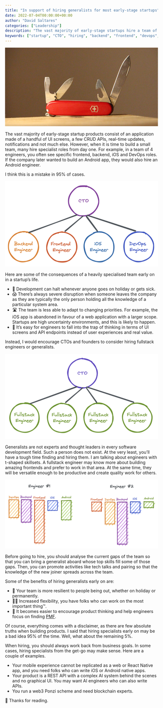```yaml
---
title: "In support of hiring generalists for most early-stage startups"
date: 2022-07-04T00:00:00+00:00
author: "David Saltares"
categories: ["Leadership"]
description: "The vast majority of early-stage startups hire a team of specialists when they just need to build a web application. I think this is a mistake in 95% of cases. In this article I present the benefits of hiring specialists in most organisations."
keywords: ["startup", "CTO", "hiring", "backend", "frontend", "devops", "iOS", "Android", "generalist", "fullstack"]
---
```


![Swiss army knife](/img/swiss-army-knife.jpg "By Denise Jan on [Unsplash](https://unsplash.com/photos/-J1cTtVpj8k)")

The vast majority of early-stage startup products consist of an application made of a handful of UI screens, a few CRUD APIs, real-time updates, notifications and not much else. However, when it is time to build a small team, many hire specialist roles from day one. For example, in a team of 4 engineers, you often see specific frontend, backend, iOS and DevOps roles. If the company later wanted to build an Android app, they would also hire an Android engineer.

I think this is a mistake in 95% of cases.

![Specialised Engineering organisation](/img/generalists/specialised-org.png)

Here are some of the consequences of a heavily specialised team early on in a startup’s life.

- 🛑 Development can halt whenever anyone goes on holiday or gets sick.
- 😱 There’s always severe disruption when someone leaves the company as they are typically the only person holding all the knowledge of a particular system area.
- 🛣️ The team is less able to adapt to changing priorities. For example, the iOS app is abandoned in favour of a web application with a larger scope. Startups are high uncertainty environments, and this is likely to happen.
- 🤔 It’s easy for engineers to fall into the trap of thinking in terms of UI screens and API endpoints instead of user experiences and real value.

Instead, I would encourage CTOs and founders to consider hiring fullstack engineers or generalists.

![Generalist Engineering organisation](/img/generalists/generalist-org.png)

Generalists are not experts and thought leaders in every software development field. Such a person does not exist. At the very least, you’ll have a tough time finding and hiring them. I am talking about engineers with t-shaped skillsets. A fullstack engineer may know more about building amazing frontends and prefer to work in that area. At the same time, they will be versatile enough to be productive and create quality work for others.

![T-Shaped Skillset diagram](/img/generalists/t-shaped-skillset.png)

Before going to hire, you should analyse the current gaps of the team so that you can bring a generalist aboard whose top skills fill some of those gaps. Then, you can promote activities like tech talks and pairing so that the knowledge of the new joiner spreads across the team.

Some of the benefits of hiring generalists early on are:

- 💪 Your team is more resilient to people being out, whether on holiday or permanently.
- 🧘‍♀️ Increased flexibility, you have folks who can work on the most important thing™.
- 🥅 It becomes easier to encourage product thinking and help engineers focus on finding [PMF](https://en.wikipedia.org/wiki/Product/market_fit).

Of course, everything comes with a disclaimer, as there are few absolute truths when building products. I said that hiring specialists early on may be a bad idea 95% of the time. Well, what about the remaining 5%.

When hiring, you should always work back from business goals. In some cases, hiring specialists from the get-go may make sense. Here are a couple of examples.

- Your mobile experience cannot be replicated as a web or React Native app, and you need folks who can write iOS or Android native apps.
- Your product is a REST API with a complex AI system behind the scenes and no graphical UI. You may want AI engineers who can also write APIs.
- You run a web3 Ponzi scheme and need blockchain experts.

 🙌 Thanks for reading.
